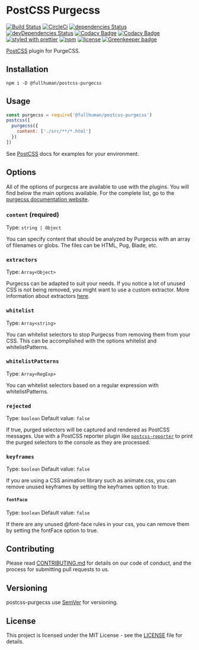 # PostCSS Purgecss
[![Build Status](https://travis-ci.org/FullHuman/postcss-purgecss.svg?branch=master)](https://travis-ci.org/FullHuman/postcss-purgecss)
[![CircleCi](https://circleci.com/gh/FullHuman/postcss-purgecss/tree/master.svg?style=shield)]()
[![dependencies Status](https://david-dm.org/fullhuman/postcss-purgecss/status.svg)](https://david-dm.org/fullhuman/postcss-purgecss)
[![devDependencies Status](https://david-dm.org/fullhuman/postcss-purgecss/dev-status.svg)](https://david-dm.org/fullhuman/postcss-purgecss?type=dev)
[![Codacy Badge](https://api.codacy.com/project/badge/Grade/2554f9858cb742ed93eb22f49ccec3c3)](https://www.codacy.com/app/FullHuman/postcss-purgecss?utm_source=github.com&utm_medium=referral&utm_content=FullHuman/postcss-purgecss&utm_campaign=Badge_Grade)
[![Codacy Badge](https://api.codacy.com/project/badge/Coverage/2554f9858cb742ed93eb22f49ccec3c3)](https://www.codacy.com/app/FullHuman/postcss-purgecss?utm_source=github.com&utm_medium=referral&utm_content=FullHuman/postcss-purgecss&utm_campaign=Badge_Coverage)
[![styled with prettier](https://img.shields.io/badge/styled_with-prettier-ff69b4.svg)](https://github.com/prettier/prettier)
[![npm](https://img.shields.io/npm/v/postcss-purgecss.svg)](https://www.npmjs.com/package/@fullhuman/postcss-purgecss)
[![license](https://img.shields.io/github/license/fullhuman/postcss-purgecss.svg)]() [![Greenkeeper badge](https://badges.greenkeeper.io/FullHuman/postcss-purgecss.svg)](https://greenkeeper.io/)

[PostCSS] plugin for PurgeCSS.

[PostCSS]: https://github.com/postcss/postcss

## Installation

```
npm i -D @fullhuman/postcss-purgecss
```

## Usage

```js
const purgecss = require('@fullhuman/postcss-purgecss')
postcss([
  purgecss({
    content: ['./src/**/*.html']
  })
])
```

See [PostCSS] docs for examples for your environment.

## Options

All of the options of purgecss are available to use with the plugins.
You will find below the main options available. For the complete list, go to the [purgecss documentation website](https://www.purgecss.com/configuration.html#options).

### `content` (**required**)
Type: `string | Object`

You can specify content that should be analyzed by Purgecss with an array of filenames or globs. The files can be HTML, Pug, Blade, etc.

### `extractors`
Type: `Array<Object>`

Purgecss can be adapted to suit your needs. If you notice a lot of unused CSS is not being removed, you might want to use a custom extractor.
More information about extractors [here](https://www.purgecss.com/extractors.html).

### `whitelist`
Type: `Array<string>`

You can whitelist selectors to stop Purgecss from removing them from your CSS. This can be accomplished with the options whitelist and whitelistPatterns.

### `whitelistPatterns`
Type: `Array<RegExp>`

You can whitelist selectors based on a regular expression with whitelistPatterns.

### `rejected`
Type: `boolean`
Default value: `false`

If true, purged selectors will be captured and rendered as PostCSS messages.
Use with a PostCSS reporter plugin like [`postcss-reporter`](https://github.com/postcss/postcss-reporter)
to print the purged selectors to the console as they are processed.

### `keyframes`
Type: `boolean`
Default value: `false`

If you are using a CSS animation library such as animate.css, you can remove unused keyframes by setting the keyframes option to true.

#### `fontFace`
Type: `boolean`
Default value: `false`

If there are any unused @font-face rules in your css, you can remove them by setting the fontFace option to true.

## Contributing

Please read [CONTRIBUTING.md](./CONTRIBUTING.md) for details on our code of
conduct, and the process for submitting pull requests to us.

## Versioning

postcss-purgecss use [SemVer](http://semver.org/) for versioning.

## License

This project is licensed under the MIT License - see the [LICENSE](LICENSE) file
for details.
